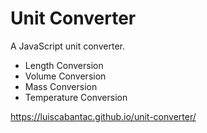 # Unit Converter

A JavaScript unit converter.

- Length Conversion
- Volume Conversion
- Mass Conversion
- Temperature Conversion

https://luiscabantac.github.io/unit-converter/
